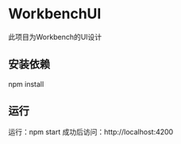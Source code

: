 # WorkbenchUI

此项目为Workbench的UI设计

## 安装依赖

npm install 

## 运行

运行：npm start
成功后访问：http://localhost:4200
